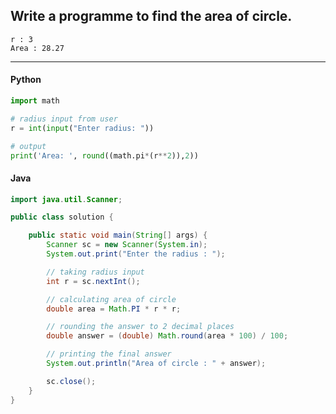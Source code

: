 ## Write a programme to find the area of circle.

```
r : 3
Area : 28.27
```

---

<CodeBlock slots="heading, code" repeat="2" languages="Python, Java" />

#### Python

```python
import math

# radius input from user
r = int(input("Enter radius: "))

# output
print('Area: ', round((math.pi*(r**2)),2))
```

#### Java

```java
import java.util.Scanner;

public class solution {

	public static void main(String[] args) {
		Scanner sc = new Scanner(System.in);
		System.out.print("Enter the radius : ");

		// taking radius input
		int r = sc.nextInt();

		// calculating area of circle
		double area = Math.PI * r * r;

		// rounding the answer to 2 decimal places
		double answer = (double) Math.round(area * 100) / 100;

		// printing the final answer
		System.out.println("Area of circle : " + answer);

		sc.close();
	}
}
```
